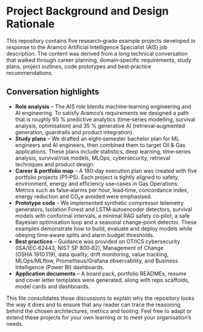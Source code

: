 # Project Background and Design Rationale

This repository contains five research‑grade example projects developed in response to the Aramco Artificial Intelligence Specialist (AIS) job description.  The content was derived from a long technical conversation that walked through career planning, domain‑specific requirements, study plans, project outlines, code prototypes and best‑practice recommendations.

## Conversation highlights

- **Role analysis** – The AIS role blends machine‑learning engineering and AI engineering.  To satisfy Aramco’s requirements we designed a path that is roughly 65 % predictive analytics (time‑series modelling, survival analysis, optimisation) and 35 % generative AI (retrieval‑augmented generation, guardrails and product integration).
- **Study plans** – We drafted an eight‑semester bachelor plan for ML engineers and AI engineers, then combined them to target Oil & Gas applications.  These plans include statistics, deep learning, time‑series analysis, survival/risk models, MLOps, cybersecurity, retrieval techniques and product design.
- **Career & portfolio map** – A 180‑day execution plan was created with five portfolio projects (P1–P5).  Each project is tightly aligned to safety, environment, energy and efficiency use‑cases in Gas Operations.  Metrics such as false‑alarms per hour, lead‑time, concordance index, energy reduction and CO₂e avoided were emphasised.
- **Prototype code** – We implemented synthetic compressor telemetry generators, Isolation Forest and LSTM‑autoencoder detectors, survival models with conformal intervals, a minimal RAG safety co‑pilot, a safe Bayesian optimisation loop and a seasonal change‑point detector.  These examples demonstrate how to build, evaluate and deploy models while obeying time‑aware splits and alarm budget thresholds.
- **Best practices** – Guidance was provided on OT/ICS cybersecurity (ISA/IEC‑62443, NIST SP 800‑82), Management of Change (OSHA 1910.119), data quality, drift monitoring, value tracking, MLOps/MLflow, Prometheus/Grafana observability, and Business Intelligence (Power BI) dashboards.
- **Application documents** – A board pack, portfolio READMEs, resume and cover letter templates were generated, along with repo scaffolds, model cards and dashboards.

This file consolidates those discussions to explain why the repository looks the way it does and to ensure that any reader can trace the reasoning behind the chosen architectures, metrics and tooling.  Feel free to adapt or extend these projects for your own learning or to meet your organisation’s needs.
